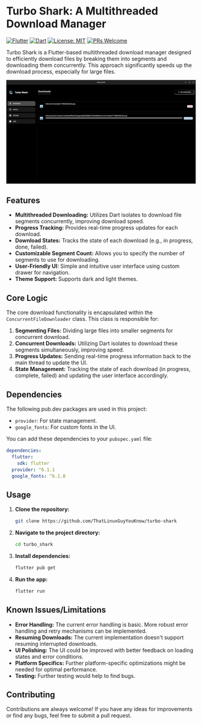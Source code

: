 # Turbo Shark: A Multithreaded Download Manager

[![Flutter](https://img.shields.io/badge/Flutter-%2302569B.svg?style=for-the-badge&logo=flutter&logoColor=white)](https://flutter.dev/)
[![Dart](https://img.shields.io/badge/Dart-%230175C2.svg?style=for-the-badge&logo=dart&logoColor=white)](https://dart.dev/)
[![License: MIT](https://img.shields.io/badge/License-MIT-yellow.svg)](https://opensource.org/licenses/MIT)
[![PRs Welcome](https://img.shields.io/badge/PRs-welcome-brightgreen.svg?style=flat-square)](http://makeapullrequest.com)

Turbo Shark is a Flutter-based multithreaded download manager designed to efficiently download files by breaking them into segments and downloading them concurrently. This approach significantly speeds up the download process, especially for large files.

![🚧](image.png)

## Features

-   **Multithreaded Downloading:** Utilizes Dart isolates to download file segments concurrently, improving download speed.
-   **Progress Tracking:** Provides real-time progress updates for each download.
-   **Download States:** Tracks the state of each download (e.g., in progress, done, failed).
-   **Customizable Segment Count:** Allows you to specify the number of segments to use for downloading.
-   **User-Friendly UI:** Simple and intuitive user interface using custom drawer for navigation.
-   **Theme Support:**  Supports dark and light themes.
 
## Core Logic

The core download functionality is encapsulated within the `ConcurrentFileDownloader` class. This class is responsible for:

1.  **Segmenting Files:** Dividing large files into smaller segments for concurrent download.
2.  **Concurrent Downloads:** Utilizing Dart isolates to download these segments simultaneously, improving speed.
3.  **Progress Updates:** Sending real-time progress information back to the main thread to update the UI.
4.  **State Management:** Tracking the state of each download (in progress, complete, failed) and updating the user interface accordingly.

## Dependencies

The following pub.dev packages are used in this project:

-   `provider`: For state management.
-   `google_fonts`: For custom fonts in the UI.

You can add these dependencies to your `pubspec.yaml` file:

```yaml
dependencies:
  flutter:
    sdk: flutter
  provider: ^6.1.1
  google_fonts: ^6.1.0
```

## Usage

1.  **Clone the repository:**
    ```bash
    git clone https://github.com/ThatLinuxGuyYouKnow/turbo-shark
    ```
2.  **Navigate to the project directory:**
    ```bash
    cd turbo_shark
    ```
3.  **Install dependencies:**
    ```bash
    flutter pub get
    ```
4.  **Run the app:**
    ```bash
    flutter run
    ```

## Known Issues/Limitations

-   **Error Handling:** The current error handling is basic. More robust error handling and retry mechanisms can be implemented.
-   **Resuming Downloads:** The current implementation doesn't support resuming interrupted downloads.
-   **UI Polishing:** The UI could be improved with better feedback on loading states and error conditions.
-   **Platform Specifics:** Further platform-specific optimizations might be needed for optimal performance.
-   **Testing:** Further testing would help to find bugs.

## Contributing

Contributions are always welcome! If you have any ideas for improvements or find any bugs, feel free to submit a pull request.


